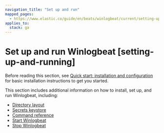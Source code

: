 ```yaml
---
navigation_title: "Set up and run"
mapped_pages:
  - https://www.elastic.co/guide/en/beats/winlogbeat/current/setting-up-and-running.html
applies_to:
  stack: ga
---
```


# Set up and run Winlogbeat [setting-up-and-running]


Before reading this section, see [Quick start: installation and configuration](/reference/winlogbeat/winlogbeat-installation-configuration.md) for basic installation instructions to get you started.

This section includes additional information on how to install, set up, and run Winlogbeat, including:

* [Directory layout](/reference/winlogbeat/directory-layout.md)
* [Secrets keystore](/reference/winlogbeat/keystore.md)
* [Command reference](/reference/winlogbeat/command-line-options.md)
* [Start Winlogbeat](/reference/winlogbeat/winlogbeat-starting.md)
* [Stop Winlogbeat](/reference/winlogbeat/shutdown.md)






